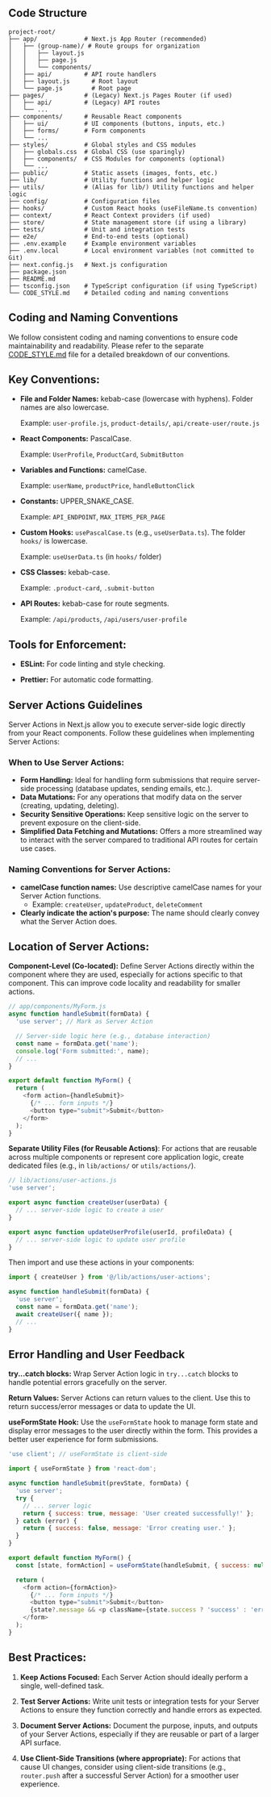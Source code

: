 ## Code Structure

```
project-root/
├── app/             # Next.js App Router (recommended)
│   ├── (group-name)/ # Route groups for organization
│   │   ├── layout.js
│   │   ├── page.js
│   │   └── components/
│   ├── api/         # API route handlers
│   ├── layout.js      # Root layout
│   └── page.js        # Root page
├── pages/           # (Legacy) Next.js Pages Router (if used)
│   ├── api/         # (Legacy) API routes
│   └── ...
├── components/      # Reusable React components
│   ├── ui/          # UI components (buttons, inputs, etc.)
│   ├── forms/       # Form components
│   └── ...
├── styles/          # Global styles and CSS modules
│   ├── globals.css  # Global CSS (use sparingly)
│   ├── components/  # CSS Modules for components (optional)
│   └── ...
├── public/          # Static assets (images, fonts, etc.)
├── lib/             # Utility functions and helper logic
├── utils/           # (Alias for lib/) Utility functions and helper logic
├── config/          # Configuration files
├── hooks/           # Custom React hooks (useFileName.ts convention)
├── context/         # React Context providers (if used)
├── store/           # State management store (if using a library)
├── tests/           # Unit and integration tests
├── e2e/             # End-to-end tests (optional)
├── .env.example     # Example environment variables
├── .env.local       # Local environment variables (not committed to Git)
├── next.config.js   # Next.js configuration
├── package.json
├── README.md
├── tsconfig.json    # TypeScript configuration (if using TypeScript)
└── CODE_STYLE.md    # Detailed coding and naming conventions
```

## Coding and Naming Conventions

We follow consistent coding and naming conventions to ensure code maintainability and readability. Please refer to the separate [CODE_STYLE.md](CODE_STYLE.md) file for a detailed breakdown of our conventions.

## Key Conventions:

- **File and Folder Names:** kebab-case (lowercase with hyphens). Folder names are also lowercase.

    Example: `user-profile.js`, `product-details/`, `api/create-user/route.js`

- **React Components:** PascalCase.

    Example: `UserProfile`, `ProductCard`, `SubmitButton`

- **Variables and Functions:** camelCase.

    Example: `userName`, `productPrice`, `handleButtonClick`

- **Constants:** UPPER_SNAKE_CASE.

    Example: `API_ENDPOINT`, `MAX_ITEMS_PER_PAGE`

- **Custom Hooks:** `usePascalCase.ts` (e.g., `useUserData.ts`). The folder `hooks/` is lowercase.

    Example: `useUserData.ts` (in `hooks/` folder)

- **CSS Classes:** kebab-case.

    Example: `.product-card`, `.submit-button`

- **API Routes:** kebab-case for route segments.

    Example: `/api/products`, `/api/users/user-profile`

## Tools for Enforcement:

- **ESLint:** For code linting and style checking.

- **Prettier:** For automatic code formatting.

## Server Actions Guidelines

Server Actions in Next.js allow you to execute server-side logic directly from your React components. Follow these guidelines when implementing Server Actions:

### When to Use Server Actions:

*   **Form Handling:** Ideal for handling form submissions that require server-side processing (database updates, sending emails, etc.).
*   **Data Mutations:** For any operations that modify data on the server (creating, updating, deleting).
*   **Security Sensitive Operations:** Keep sensitive logic on the server to prevent exposure on the client-side.
*   **Simplified Data Fetching and Mutations:** Offers a more streamlined way to interact with the server compared to traditional API routes for certain use cases.

### Naming Conventions for Server Actions:

*   **camelCase function names:** Use descriptive camelCase names for your Server Action functions.
    *   Example: `createUser`, `updateProduct`, `deleteComment`
*   **Clearly indicate the action's purpose:** The name should clearly convey what the Server Action does.

## Location of Server Actions:

**Component-Level (Co-located):** Define Server Actions directly within the component where they are used, especially for actions specific to that component. This can improve code locality and readability for smaller actions.

```javascript
// app/components/MyForm.js
async function handleSubmit(formData) {
  'use server'; // Mark as Server Action

  // Server-side logic here (e.g., database interaction)
  const name = formData.get('name');
  console.log('Form submitted:', name);
  // ...
}

export default function MyForm() {
  return (
    <form action={handleSubmit}>
      {/* ... form inputs */}
      <button type="submit">Submit</button>
    </form>
  );
}
```

**Separate Utility Files (for Reusable Actions)**: For actions that are reusable across multiple components or represent core application logic, create dedicated files (e.g., in `lib/actions/` or `utils/actions/`).

```javascript
// lib/actions/user-actions.js
'use server';

export async function createUser(userData) {
  // ... server-side logic to create a user
}

export async function updateUserProfile(userId, profileData) {
  // ... server-side logic to update user profile
}
```

Then import and use these actions in your components:
```javascript
import { createUser } from '@/lib/actions/user-actions';

async function handleSubmit(formData) {
  'use server';
  const name = formData.get('name');
  await createUser({ name });
  // ...
}

```
## Error Handling and User Feedback

**try...catch blocks:** Wrap Server Action logic in `try...catch` blocks to handle potential errors gracefully on the server.

**Return Values:** Server Actions can return values to the client. Use this to return success/error messages or data to update the UI.

**useFormState Hook:** Use the `useFormState` hook to manage form state and display error messages to the user directly within the form. This provides a better user experience for form submissions.

```javascript
'use client'; // useFormState is client-side

import { useFormState } from 'react-dom';

async function handleSubmit(prevState, formData) {
  'use server';
  try {
    // ... server logic
    return { success: true, message: 'User created successfully!' };
  } catch (error) {
    return { success: false, message: 'Error creating user.' };
  }
}

export default function MyForm() {
  const [state, formAction] = useFormState(handleSubmit, { success: null, message: '' });

  return (
    <form action={formAction}>
      {/* ... form inputs */}
      <button type="submit">Submit</button>
      {state?.message && <p className={state.success ? 'success' : 'error'}>{state.message}</p>}
    </form>
  );
}
```

## Best Practices:

1.  **Keep Actions Focused:** Each Server Action should ideally perform a single, well-defined task.

2.  **Test Server Actions:** Write unit tests or integration tests for your Server Actions to ensure they function correctly and handle errors as expected.

3.  **Document Server Actions:** Document the purpose, inputs, and outputs of your Server Actions, especially if they are reusable or part of a larger API surface.

4.  **Use Client-Side Transitions (where appropriate):** For actions that cause UI changes, consider using client-side transitions (e.g., `router.push` after a successful Server Action) for a smoother user experience.